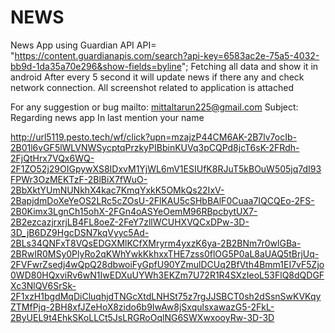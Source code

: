 # NEWS
News App using Guardian API
API= "https://content.guardianapis.com/search?api-key=6583ac2e-75a5-4032-bb9d-1da35a70e296&show-fields=byline";
Fetching all data and show it in android 
After every 5 second it will update news if there any and check network  connection.
All screenshot related to application is attached 

For any suggestion or bug
mailto: mittaltarun225@gmail.com
Subject: Regarding news app
In last mention your name

http://url5119.pesto.tech/wf/click?upn=mzajzP44CM6AK-2B7lv7ocIb-2B01l6vGF5lWLVNWSycptqPrzkyPIBbinKUVq3pCQPd8jcT6sK-2FRdh-2FjQtHrx7VQx6WQ-2F1ZO52j29OIGpywXS8IDxvM1YjWL6mV1ESIUfK8RJuT5kBOuW505jq7dI93FPWr3OzMEKTzF-2BlBiX7fWuO-2BbXktYUmNUNkhX4kac7KmqYxkK5OMkQs22IxV-2BapjdmDoXeYeOS2LRc5cZOsU-2FlKAU5cSHbBAlF0Cuaa7IQCQEo-2FS-2B0Kimx3LgnCh15ohX-2FGn4oASYeOemM96RBpcbytUX7-2B2ezcazjrxrjLB4FL8oeZ-2FeY7zllWCUHXVQCxDPw-3D-3D_jB6DZ9HgcDSN7kqVyyc5Ad-2BLs34QNFxT8VQsEDGXMlKCfXMryrm4yxzK6ya-2B2BNm7r0wlGBa-2BRwIR0MSy0PlyRo2qKWhYwkKkhxxTHE7zss0flOG5P0aL8aUAQ5tBrjUq-2FVFwrZsedj4wQpQ28dbwoiFyGpfU90YZmulDCUq2BfVth4Bmm1EI7vF5Zjo0WD80HQxviRv6wN1IwEDXuUYWh3EKZm7U72R1R4SXzIeoL53FlQ8dQDGFXc3NlQV6SrSk-2F1xzH1bgdMqDiCluqhjdTNGcXtdLNHSt75z7rgJJSBCT0sh2dSsnSwKVKqyZTMfPjq-2BH8xfJZeHoX8zido6b9IwAw8jSxqulsxawazG5-2FkL-2ByUEL9t4EhkSKoLLCt5JsLRGRoOqlNG6SWXwxooyRw-3D-3D
